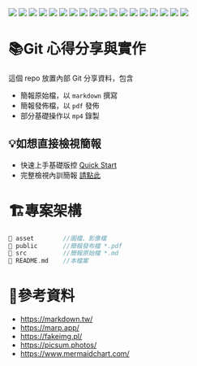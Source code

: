 ﻿![](https://img.shields.io/badge/SGS-OAD-orange) 
![](https://img.shields.io/badge/proj-Git--Training-purple) 
![](https://img.shields.io/badge/vc-Git-F05032?logo=git)
![](https://img.shields.io/badge/vc-.gitignore-204ECF?logo=gitignore.io)
![](https://img.shields.io/badge/vc-GitHub-181717?logo=github)
![](https://img.shields.io/badge/vc-Gitea-609531?logo=gitea)
![](https://img.shields.io/badge/vc-GitLab-FC6D26?logo=gitlab)
![](https://img.shields.io/badge/gui-Sourcetree-0052CC?logo=sourcetree)
![](https://img.shields.io/badge/api-OpenAI-412991?logo=openai) 
![](https://img.shields.io/badge/ai-GitHub_Copilot-000000?logo=githubcopilot)
![](https://img.shields.io/badge/dg-draw.io-F08705?logo=diagrams.net)
![](https://img.shields.io/badge/cicd-Gitea_Actions-2088FF?logo=githubactions)
![](https://img.shields.io/badge/cicd-YAML-CB171E?logo=yaml)
![](https://img.shields.io/badge/doc-Markdown-000000?logo=markdown)
![](https://img.shields.io/badge/md-LaTex-008080?logo=latex)
![](https://img.shields.io/badge/md-Mermaid-FF3670?logo=mermaid)
![](https://img.shields.io/badge/vc-SVN-809CC9?logo=subversion)
![](https://img.shields.io/badge/misc-Shields.io-000000?logo=shieldsdotio)

# 📚Git 心得分享與實作

這個 repo 放置內部 Git 分享資料，包含

- 簡報原始檔，以 `markdown` 撰寫
- 簡報發佈檔，以 `pdf` 發佈
- 部分基礎操作以 `mp4` 錄製
  
## 💡如想直接檢視簡報
- 快速上手基礎版控 [Quick Start](publish/quick-srart.pdf)
- 完整檢視內訓簡報 [請點此](http://twvoadtpw100004/brian_li/SGS.OAD.GitTraining/src/branch/main/publish)

# 🏗️專案架構

```c
📁 asset        //圖檔、影像檔
📁 public       //簡報發布檔 *.pdf
📁 src          //簡報原始檔 *.md
📄 README.md    //本檔案
```

# 📑參考資料
- https://markdown.tw/
- https://marp.app/
- https://fakeimg.pl/
- https://picsum.photos/
- https://www.mermaidchart.com/